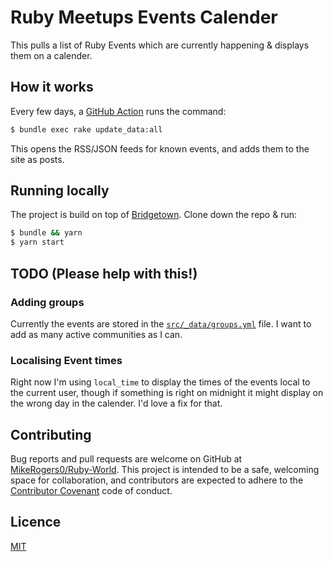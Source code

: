 # Ruby Meetups Events Calender

This pulls a list of Ruby Events which are currently happening & displays them on a calender.

## How it works

Every few days, a [GitHub Action](https://github.com/MikeRogers0/Ruby-World/blob/main/.github/workflows/pull-latest-events.yml) runs the command:

```bash
$ bundle exec rake update_data:all
```

This opens the RSS/JSON feeds for known events, and adds them to the site as posts.

## Running locally

The project is build on top of [Bridgetown](https://www.bridgetownrb.com/). Clone down the repo & run:

```bash
$ bundle && yarn
$ yarn start
```

## TODO (Please help with this!)

### Adding groups

Currently the events are stored in the [`src/_data/groups.yml`](https://github.com/MikeRogers0/Ruby-World/blob/main/src/_data/groups.yml) file. I want to add as many active communities as I can.

### Localising Event times

Right now I'm using `local_time` to display the times of the events local to the current user, though if something is right on midnight it might display on the wrong day in the calender. I'd love a fix for that.

## Contributing

Bug reports and pull requests are welcome on GitHub at [MikeRogers0/Ruby-World](https://github.com/MikeRogers0/Ruby-World). This project is intended to be a safe, welcoming space for collaboration, and contributors are expected to adhere to the [Contributor Covenant](http://contributor-covenant.org) code of conduct.

## Licence

[MIT](https://opensource.org/licenses/MIT)
